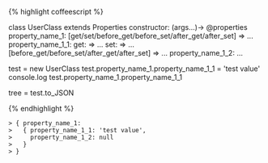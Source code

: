 {% highlight coffeescript %}

class UserClass extends Properties
  constructor: (args...)->
    @properties
      property_name_1:
        [get/set/before_get/before_set/after_get/after_set] =>
          ...
        property_name_1_1:
          get: =>
            ...
          set: =>
            ...
          [before_get/before_set/after_get/after_set] =>
            ...
        property_name_1_2:
        ...

test = new UserClass
test.property_name_1.property_name_1_1 = 'test value'
console.log test.property_name_1.property_name_1_1

tree = test.to_JSON

{% endhighlight %}

    > { property_name_1:
    >   { property_name_1_1: 'test value', 
    >     property_name_1_2: null
    >   }
    > }

